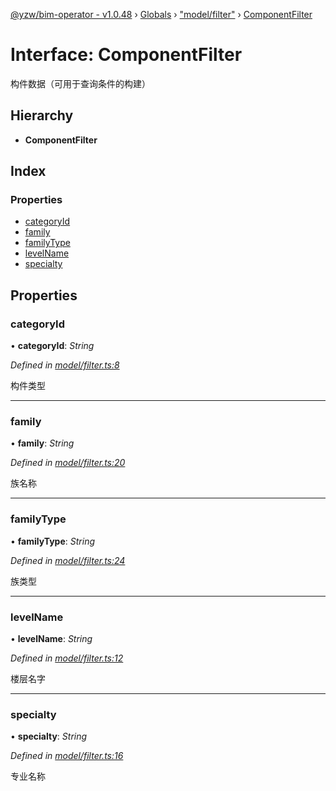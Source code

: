 [@yzw/bim-operator - v1.0.48](../README.md) › [Globals](../globals.md) › ["model/filter"](../modules/_model_filter_.md) › [ComponentFilter](_model_filter_.componentfilter.md)

# Interface: ComponentFilter

构件数据（可用于查询条件的构建）

## Hierarchy

* **ComponentFilter**

## Index

### Properties

* [categoryId](_model_filter_.componentfilter.md#categoryid)
* [family](_model_filter_.componentfilter.md#family)
* [familyType](_model_filter_.componentfilter.md#familytype)
* [levelName](_model_filter_.componentfilter.md#levelname)
* [specialty](_model_filter_.componentfilter.md#specialty)

## Properties

###  categoryId

• **categoryId**: *String*

*Defined in [model/filter.ts:8](https://github.com/youkaisteve/bim-operator/blob/7c91779/src/model/filter.ts#L8)*

构件类型

___

###  family

• **family**: *String*

*Defined in [model/filter.ts:20](https://github.com/youkaisteve/bim-operator/blob/7c91779/src/model/filter.ts#L20)*

族名称

___

###  familyType

• **familyType**: *String*

*Defined in [model/filter.ts:24](https://github.com/youkaisteve/bim-operator/blob/7c91779/src/model/filter.ts#L24)*

族类型

___

###  levelName

• **levelName**: *String*

*Defined in [model/filter.ts:12](https://github.com/youkaisteve/bim-operator/blob/7c91779/src/model/filter.ts#L12)*

楼层名字

___

###  specialty

• **specialty**: *String*

*Defined in [model/filter.ts:16](https://github.com/youkaisteve/bim-operator/blob/7c91779/src/model/filter.ts#L16)*

专业名称
